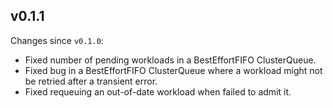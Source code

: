 ## v0.1.1

Changes since `v0.1.0`:

- Fixed number of pending workloads in a BestEffortFIFO ClusterQueue.
- Fixed bug in a BestEffortFIFO ClusterQueue where a workload might not be
  retried after a transient error.
- Fixed requeuing an out-of-date workload when failed to admit it.
